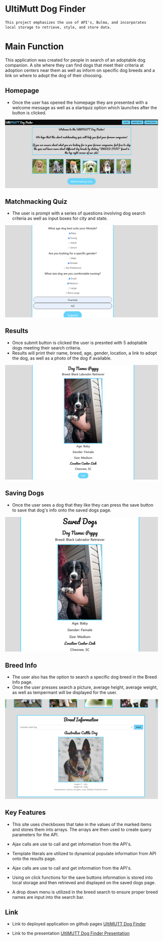 # UltiMutt Dog Finder
    This project emphasizes the use of API's, Bulma, and incorporates local storage to retrieve, style, and store data.

# Main Function
This application was created for people in search of an adoptable dog companion. A site where they can find dogs that meet their criteria at adoption centers near them as well as inform on specific dog breeds and a link on where to adopt the dog of their choosing.

## **Homepage**
* Once the user has opened the homepage they are presented with a welcome message as well as a startquiz option which launches after the button is clicked.

![Homepage](./assets/photos/homePage.png)

## **Matchmacking Quiz**
* The user is prompt with a series of questions involving dog search criteria as well as input boxes for city and state.

![Quiz](./assets/photos/quiz.png)

## **Results**
* Once submit button is clicked the user is presnted with 5 adoptable dogs meeting their search criteria.
* Results will print their name, breed, age, gender, location, a link to adopt the dog, as well as a photo of the dog if available.

![Results](./assets/photos/results.png)

## **Saving Dogs**
* Once the user sees a dog that they like they can press the save button to save that dog's info onto the saved dogs page.

![Saved Dogs](./assets/photos/savedDogs.png)

## **Breed Info**
* The user also has the option to search a specific dog breed in the Breed Info page.
* Once the user presses search a picture, average height, average weight, as well as tempermant will be displayed for the user.

![Breed Info](./assets/photos/breedInfo.png)

## Key Features
* This site uses checkboxes that take in the values of the marked items and stores them into arrays. The arrays are then used to create
query parameters for the API.

* Ajax calls are use to call and get information from the API's.

* Template literals are utilized to dynamical populate information from API onto the results page.

* Ajax calls are use to call and get information from the API's.

* Using on click functions for the save buttons information is stored into local storage and then retrieved and displayed on the saved dogs page.

* A drop down menu is utilized in the breed search to ensure proper breed names are input into the search bar.

## Link
* Link to deployed application on github pages
[UltiMUTT Dog Finder](https://marenhamby.github.io/UltiMutt_dog_finder/)

* Link to the presentation
[UltiMUTT Dog Finder Presentation](https://docs.google.com/presentation/d/1mDzgubVdcHaLeKHzT-n3kHVwF0kYBEb4gNx2jVvCjAo/edit?usp=sharing)


